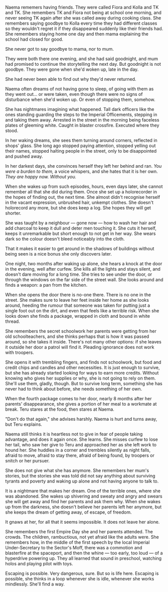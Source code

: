 Naema rememers having friends. They were called Fiora and Kolla and TK and TK.
She remembers TK and Fiora not being at school one morning, and never seeing TK
again after she was called away during cooking class. She remembers saying
goodbye to Kolla every time they had different classes so they wouldn't regret
it if they disappeared suddenly like their friends had. She remembers staying
home one day and then mama explaining the school had closed for good.

She never got to say goodbye to mama, nor to mum.

They were both there one evening, and she had said goodnight, and mum had
promised to continue the storytelling the next day. But goodnight is not
goodbye. They were gone when she'd woken up, late in the day.

She had never been able to find out why they'd never returned.

Naema often dreams of not having gone to sleep, of going with them as they went
out... or were taken, even though there were no signs of disturbance when she'd
woken up. Or even of stopping them, somehow.

She has nightmares imagining what happened. Tall dark officers like the ones
standing guarding the steps to the Imperial Officements, stepping in and taking
them away. Arrested in the street in the morning being faceless plates of
gleeming white. Caught in blaster crossfire. Executed where they stood.

In her waking dreams, she sees them turning around corners, reflected in shops'
glass. She long ago stopped paying attention, stopped yelling out their names,
stopped halting people in the street, only to be disappointed and pushed away.

In her darkest days, she convinces herself they left her behind and ran. _You
were a burden to them,_ a voice whispers, and she hates that it is her own.
_They are happy now. Without you._

When she wakes up from such episodes, hours, even days later, she cannot
remember all that she did during them. Once she set up a holorecorder in the
hopes of finding out, the next time. She almost didn't recognise herself in the
vacant expression, unbrushed hair, unkempt clothes. She doesn't holorecord any
more, but she does keep a log. She hopes they will get shorter.

She was taught by a neighbour — gone now — how to wash her hair and add charcoal
to keep it dull and deter men touching it. She cuts it herself, keeps it
unremarkable but short enough to not get in her way. She wears dark so the
colour doesn't bleed noticeably into the cloth.

That it makes it easier to get around in the shadows of buildings without being
seen is a nice bonus she only discovers later.

One night, two months after waking up alone, she hears a knock at the door in
the evening, well after curfew. She kills all the lights and stays silent, and
doesn't dare moving for a long time. She tries to see under the door, or through
the windows on the far side of the street wall. She looks around and finds a
weapon: a pan from the kitchen.

When she opens the door there is no-one there. There is no one in the street.
She makes sure to leave her feet inside her home as she looks around, heeding
the rumour that someone was taken for putting just a single foot out on the
dirt, and even that feels like a terrible risk. When she looks down she finds a
package, wrapped in cloth and bound in white thread.

She remembers the secret schoolwork her parents were getting from her old
schoolteachers, and she thinks perhaps that is how it was passed around, so she
takes it inside. There's not many other options: if she leaves it outside her
door a patrol will find it. Pleading ignorance does not work with troopers.

She opens it with trembling fingers, and finds not schoolwork, but food and
credit chips and candles and other necessities. It is just enough to survive,
but she has already started looking for ways to earn more credits. Without
knowing who gives her supplies or why, she is not going to rely on them. She'll
use them, gladly, though. But to survive long term, something she has never had
to think about before, she needs something of her own.

When the fourth package comes to her door, nearly 8 months after her parents'
disappearance, she gives a portion of her meal to a workmate at break. Teru
stares at the food, then stares at Naema.

"Don't do that again," she advises harshly. Naema is hurt and turns away, but
Teru explains.

Naema still thinks it is heartless not to give in fear of people taking
advantage, and does it again once. She learns. She misses curfew to lose her
tail, who saw her give to Teru and approached her as she left work to hound
her. She huddles in a corner and trembles silently as night falls, afraid to
move, afraid to stay there, afraid of being found, by troopers or snitch or her
pursuer.

She does not give what she has anymore. She remembers her mum's stories, but the
stories she was told did not say anything about surviving tyrants and poverty
and waking up alone and not having anyone to talk to.

It is a nightmare that makes her dream. One of the terrible ones, where she was
abandoned. She wakes up shivering and sweaty and angry and swears she will get
away and find her parents and ask them why. When she wakes up from the darkness,
she doesn't believe her parents left her anymore, but she keeps the dream of
getting away, of escape, of freedom.

It gnaws at her, for all that it seems impossible. It does not leave her alone.

She remembers the first Empire Day she and her parents attended. The crowds. The
children, rambuctious, not yet afraid like the adults were. She remembers how,
in the middle of the first speech by the local Imperial Under-Secretary to the
Sector's Moff, there was a commotion and blasterfire at the spaceport, and then
the whine — too early, too loud — of a hyperdrive powering up. They all learned
that sound in preschool, watching holos and playing pilot with toys.

Escaping is possible. Very dangerous, sure. But so is life here. Escaping is
possible, she thinks in a loop whenever she is idle, whenever she works
mindlessly. She'll find a way.

